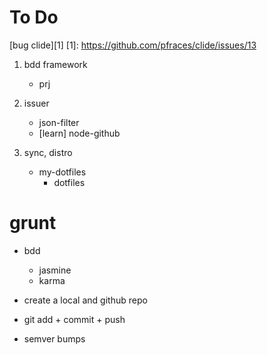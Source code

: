 # To Do

[bug clide][1]
[1]: https://github.com/pfraces/clide/issues/13

1.  bdd framework
    *   prj

2.  issuer
    *   json-filter
    *   [learn] node-github

3.  sync, distro
    *   my-dotfiles
        *   dotfiles

# grunt

*   bdd
    *   jasmine
    *   karma

*   create a local and github repo
*   git add + commit + push
*   semver bumps
